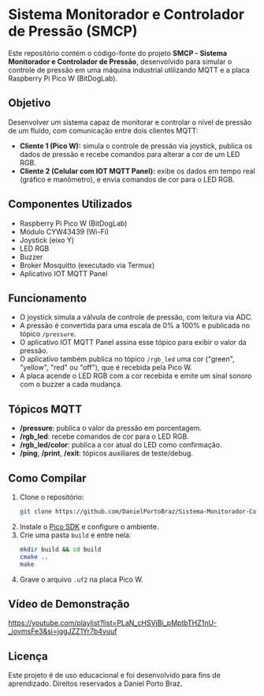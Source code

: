 # Sistema Monitorador e Controlador de Pressão (SMCP)

Este repositório contém o código-fonte do projeto **SMCP - Sistema Monitorador e Controlador de Pressão**, desenvolvido para simular o controle de pressão em uma máquina industrial utilizando MQTT e a placa Raspberry Pi Pico W (BitDogLab).

## Objetivo

Desenvolver um sistema capaz de monitorar e controlar o nível de pressão de um fluido, com comunicação entre dois clientes MQTT:

- **Cliente 1 (Pico W):** simula o controle de pressão via joystick, publica os dados de pressão e recebe comandos para alterar a cor de um LED RGB.
- **Cliente 2 (Celular com IOT MQTT Panel):** exibe os dados em tempo real (gráfico e manômetro), e envia comandos de cor para o LED RGB.

## Componentes Utilizados

- Raspberry Pi Pico W (BitDogLab)
- Módulo CYW43439 (Wi-Fi)
- Joystick (eixo Y)
- LED RGB
- Buzzer
- Broker Mosquitto (executado via Termux)
- Aplicativo IOT MQTT Panel

## Funcionamento

- O joystick simula a válvula de controle de pressão, com leitura via ADC.
- A pressão é convertida para uma escala de 0% a 100% e publicada no tópico `/pressure`.
- O aplicativo IOT MQTT Panel assina esse tópico para exibir o valor da pressão.
- O aplicativo também publica no tópico `/rgb_led` uma cor ("green", "yellow", "red" ou "off"), que é recebida pela Pico W.
- A placa acende o LED RGB com a cor recebida e emite um sinal sonoro com o buzzer a cada mudança.

## Tópicos MQTT

- **/pressure**: publica o valor da pressão em porcentagem.
- **/rgb_led**: recebe comandos de cor para o LED RGB.
- **/rgb_led/color**: publica a cor atual do LED como confirmação.
- **/ping**, **/print**, **/exit**: tópicos auxiliares de teste/debug.

## Como Compilar

1. Clone o repositório:
   ```bash
   git clone https://github.com/DanielPortoBraz/Sistema-Monitorador-Controlador-de-Pressao.git
   ```
2. Instale o [Pico SDK](https://github.com/raspberrypi/pico-sdk) e configure o ambiente.
3. Crie uma pasta `build` e entre nela:
   ```bash
   mkdir build && cd build
   cmake ..
   make
   ```
4. Grave o arquivo `.uf2` na placa Pico W.

## Vídeo de Demonstração
https://youtube.com/playlist?list=PLaN_cHSVjBi_pMptbTHZ1nU-_iovmsFe3&si=jggJZZ1Yr7b4vuuf

## Licença

Este projeto é de uso educacional e foi desenvolvido para fins de aprendizado. Direitos reservados a Daniel Porto Braz.
